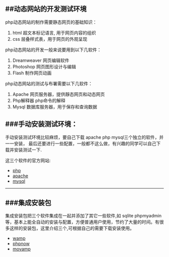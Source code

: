##动态网站的开发测试环境
---

php动态网站的制作需要静态网页的基础知识：

1. html    超文本标记语言, 用于网页内容的组织
2. css     层叠样式表，用于网页的外观呈现

php动态网站的开发一般来说要用到以下几软件：

1. Dreamweaver 网页编辑软件
2. Photoshop   网页图形设计与编辑
3. Flash       制作网页动画


php动态网站的测试与布署需要以下几软件：

1. Apache      网页服务器，提供靜态网页和动态网页
2. Php解释器   php命令的解释
3. Mysql       数据库服务器，用于保存和查询数据


###手动安装测试环境：
---

手动安装测试环境比较麻烦，要自己下载 apache php mysql三个独立的软件，并一一安装，
最后还要进行一些配置，一般都不这么做，有兴趣的同学可以自己下载并安装测试一下.

这三个软件的官方网站:

* [php](www.php.net)
* [apache](www.apache.org)
* [mysql](www.mysql.com)
---

###集成安装包
---

集成安装包把三个软件集成在一起并添加了其它一些软件,如 sqlite phpmyadmin等，基本上能全自动的安装与配置，方便普通用户使用，节约了大量的时间。有很多这样的安装包，这里介绍三个,可根据自己的需要下载安装使用。

* [wamp](http://www.wampserver.com/en/)
* [phpnow](www.phpnow.org)
* [movamp](http://en.kioskea.net/download/download-191-movamp)
